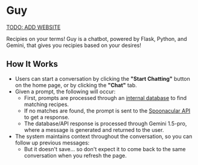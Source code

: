 # Guy
[TODO: ADD WEBSITE](https://github.com/josephrmartinez/recipe-dataset)

Recipies on your terms! Guy is a chatbot, powered by Flask, Python, and Gemini, that gives you recipies based on your desires!

## How It Works
- Users can start a conversation by clicking the **"Start Chatting"** button on the home page, or by clicking the **"Chat"** tab.
- Given a prompt, the following will occur:
  - First, prompts are processed through an [internal database](https://github.com/josephrmartinez/recipe-dataset) to find matching recipes.
  - If no matches are found, the prompt is sent to the [Spoonacular API](https://spoonacular.com/food-api) to get a response.
  - The database/API response is processed through Gemini 1.5-pro, where a message is generated and returned to the user.
- The system maintains context throughout the conversation, so you can follow up previous messages:
  - But it doesn't save... so don't expect it to come back to the same conversation when you refresh the page.
